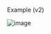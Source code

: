Example (v2)

![image](https://github.com/pbdco/text-to-taglist/assets/64397076/9e671e28-1e0e-42f7-8ebd-438d401fb084)
